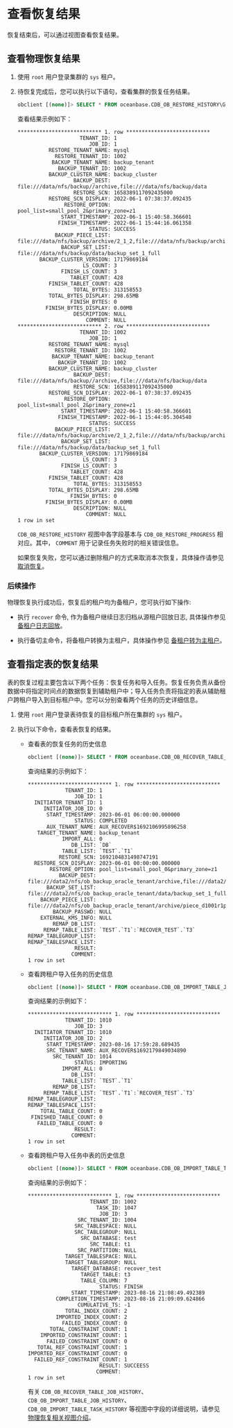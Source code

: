 # 查看恢复结果

恢复结束后，可以通过视图查看恢复结果。

## 查看物理恢复结果

1. 使用 `root` 用户登录集群的 `sys` 租户。

2. 待恢复完成后，您可以执行以下语句，查看集群的恢复任务结果。

   ```sql
   obclient [(none)]> SELECT * FROM oceanbase.CDB_OB_RESTORE_HISTORY\G
   ```

   查看结果示例如下：

   ```shell
   *************************** 1. row ***************************
                       TENANT_ID: 1
                          JOB_ID: 1
             RESTORE_TENANT_NAME: mysql
               RESTORE_TENANT_ID: 1002
              BACKUP_TENANT_NAME: backup_tenant
                BACKUP_TENANT_ID: 1002
             BACKUP_CLUSTER_NAME: backup_cluster
                     BACKUP_DEST: file:///data/nfs/backup//archive,file:///data/nfs/backup/data
                     RESTORE_SCN: 1658389117092435000
             RESTORE_SCN_DISPLAY: 2022-06-1 07:38:37.092435
                  RESTORE_OPTION: pool_list=small_pool_2&primary_zone=z1
                 START_TIMESTAMP: 2022-06-1 15:40:58.366601
                FINISH_TIMESTAMP: 2022-06-1 15:44:16.061358
                          STATUS: SUCCESS
               BACKUP_PIECE_LIST: file:///data/nfs/backup/archive/2_1_2,file:///data/nfs/backup/archive/2_1_3
                 BACKUP_SET_LIST: file:///data/nfs/backup/data/backup_set_1_full
          BACKUP_CLUSTER_VERSION: 17179869184
                        LS_COUNT: 3
                 FINISH_LS_COUNT: 3
                    TABLET_COUNT: 428
             FINISH_TABLET_COUNT: 428
                     TOTAL_BYTES: 313158553
             TOTAL_BYTES_DISPLAY: 298.65MB
                    FINISH_BYTES: 0
            FINISH_BYTES_DISPLAY: 0.00MB
                     DESCRIPTION: NULL
                         COMMENT: NULL
   *************************** 2. row ***************************
                       TENANT_ID: 1002
                          JOB_ID: 1
             RESTORE_TENANT_NAME: mysql
               RESTORE_TENANT_ID: 1002
              BACKUP_TENANT_NAME: backup_tenant
                BACKUP_TENANT_ID: 1002
             BACKUP_CLUSTER_NAME: backup_cluster
                     BACKUP_DEST: file:///data/nfs/backup//archive,file:///data/nfs/backup/data
                     RESTORE_SCN: 1658389117092435000
             RESTORE_SCN_DISPLAY: 2022-06-1 07:38:37.092435
                  RESTORE_OPTION: pool_list=small_pool_2&primary_zone=z1
                 START_TIMESTAMP: 2022-06-1 15:40:58.366601
                FINISH_TIMESTAMP: 2022-06-1 15:44:05.304540
                          STATUS: SUCCESS
               BACKUP_PIECE_LIST: file:///data/nfs/backup/archive/2_1_2,file:///data/nfs/backup/archive/2_1_3
                 BACKUP_SET_LIST: file:///data/nfs/backup/data/backup_set_1_full
          BACKUP_CLUSTER_VERSION: 17179869184
                        LS_COUNT: 3
                 FINISH_LS_COUNT: 3
                    TABLET_COUNT: 428
             FINISH_TABLET_COUNT: 428
                     TOTAL_BYTES: 313158553
             TOTAL_BYTES_DISPLAY: 298.65MB
                    FINISH_BYTES: 0
            FINISH_BYTES_DISPLAY: 0.00MB
                     DESCRIPTION: NULL
                         COMMENT: NULL
   1 row in set
   ```

    `CDB_OB_RESTORE_HISTORY` 视图中各字段基本与 `CDB_OB_RESTORE_PROGRESS` 相对应。其中， `COMMENT` 用于记录任务失败时的相关错误信息。

    如果恢复失败，您可以通过删除租户的方式来取消本次恢复，具体操作请参见 [取消恢复](../600.restore-data/300.cancel-a-restore.md)。

### 后续操作

物理恢复执行成功后，恢复后的租户均为备租户，您可执行如下操作:

* 执行 `recover` 命令, 作为备租户继续日志归档从源租户回放日志, 具体操作参见 [备租户日志回放](../600.restore-data/700.recover-the-standby-tenant.md)。

* 执行备切主命令，将备租户转换为主租户，具体操作参见 [备租户转为主租户](../600.restore-data/600.active-standby-tenant.md)。

## 查看指定表的恢复结果

表的恢复过程主要包含以下两个任务：恢复任务和导入任务。恢复任务负责从备份数据中将指定时间点的数据恢复到辅助租户中；导入任务负责将指定的表从辅助租户跨租户导入到目标租户中。您可以分别查看两个任务的历史详细信息。

1. 使用 `root` 用户登录表待恢复的目标租户所在集群的 `sys` 租户。

2. 执行以下命令，查看表恢复的结果。

   * 查看表的恢复任务的历史信息

      ```sql
      obclient [(none)]> SELECT * FROM oceanbase.CDB_OB_RECOVER_TABLE_JOB_HISTORY\G
      ```

      查询结果的示例如下：

      ```shell
      *************************** 1. row ***************************
                  TENANT_ID: 1
                     JOB_ID: 1
        INITIATOR_TENANT_ID: 1
           INITIATOR_JOB_ID: 0
            START_TIMESTAMP: 2023-06-01 06:00:00.000000
                     STATUS: COMPLETED
            AUX_TENANT_NAME: AUX_RECOVER$1692106995896258
         TARGET_TENANT_NAME: backup_tenant
                 IMPORT_ALL: 0
                    DB_LIST: `DB`
                 TABLE_LIST: `TEST`.`T1`
                RESTORE_SCN: 1692104831498747191
        RESTORE_SCN_DISPLAY: 2023-06-01 00:00:00.000000
             RESTORE_OPTION: pool_list=small_pool_0&primary_zone=z1
                BACKUP_DEST: file:///data2/nfs/ob_backup_oracle_tenant/archive,file:///data2/nfs/ob_backup_oracle_tenant/data
            BACKUP_SET_LIST: file:///data2/nfs/ob_backup_oracle_tenant/data/backup_set_1_full
          BACKUP_PIECE_LIST: file:///data2/nfs/ob_backup_oracle_tenant/archive/piece_d1001r1p1
              BACKUP_PASSWD: NULL
          EXTERNAL_KMS_INFO: NULL
              REMAP_DB_LIST: 
           REMAP_TABLE_LIST: `TEST`.`T1`:`RECOVER_TEST`.`T3`
      REMAP_TABLEGROUP_LIST:
      REMAP_TABLESPACE_LIST:
                     RESULT: 
                    COMMENT: 
      1 row in set
      ```   

   * 查看跨租户导入任务的历史信息

      ```sql
      obclient [(none)]> SELECT * FROM oceanbase.CDB_OB_IMPORT_TABLE_JOB_HISTORY\G
      ```

      查询结果的示例如下：

      ```shell
      *************************** 1. row ***************************
                  TENANT_ID: 1010
                     JOB_ID: 3
        INITIATOR_TENANT_ID: 1010
           INITIATOR_JOB_ID: 2
            START_TIMESTAMP: 2023-08-16 17:59:28.689435
            SRC_TENANT_NAME: AUX_RECOVER$1692179849034890
              SRC_TENANT_ID: 1014
                     STATUS: IMPORTING
                 IMPORT_ALL: 0
                    DB_LIST:
                 TABLE_LIST: `TEST`.`T1`
              REMAP_DB_LIST:
           REMAP_TABLE_LIST: `TEST`.`T1`:`RECOVER_TEST`.`T3`
      REMAP_TABLEGROUP_LIST:
      REMAP_TABLESPACE_LIST:
          TOTAL_TABLE_COUNT: 0
       FINISHED_TABLE_COUNT: 0
         FAILED_TABLE_COUNT: 0
                     RESULT:
                    COMMENT:
      1 row in set
      ```

   * 查看跨租户导入任务中表的历史信息

      ```sql
      obclient [(none)]> SELECT * FROM oceanbase.CDB_OB_IMPORT_TABLE_TASK_HISTORY\G
      ```

      查询结果的示例如下：

      ```shell
      *************************** 1. row ***************************
                          TENANT_ID: 1002
                            TASK_ID: 1047
                             JOB_ID: 3
                      SRC_TENANT_ID: 1004
                     SRC_TABLESPACE: NULL
                     SRC_TABLEGROUP: NULL
                       SRC_DATABASE: test
                          SRC_TABLE: t1
                      SRC_PARTITION: NULL
                  TARGET_TABLESPACE: NULL
                  TARGET_TABLEGROUP: NULL
                    TARGET_DATABASE: recover_test
                       TARGET_TABLE: t3
                       TABLE_COLUMN: 7
                             STATUS: FINISH
                    START_TIMESTAMP: 2023-08-16 21:08:49.492389
               COMPLETION_TIMESTAMP: 2023-08-16 21:09:09.624866
                      CUMULATIVE_TS: -1
                  TOTAL_INDEX_COUNT: 2
               IMPORTED_INDEX_COUNT: 2
                 FAILED_INDEX_COUNT: 0
             TOTAL_CONSTRAINT_COUNT: 1
          IMPORTED_CONSTRAINT_COUNT: 1
            FAILED_CONSTRAINT_COUNT: 0
         TOTAL_REF_CONSTRAINT_COUNT: 1
      IMPORTED_REF_CONSTRAINT_COUNT: 0
        FAILED_REF_CONSTRAINT_COUNT: 1
                             RESULT: SUCCEESS
                            COMMENT:
      1 row in set
      ```

      有关 `CDB_OB_RECOVER_TABLE_JOB_HISTORY`、`CDB_OB_IMPORT_TABLE_JOB_HISTORY`、`CDB_OB_IMPORT_TABLE_TASK_HISTORY` 等视图中字段的详细说明，请参见 [物理恢复相关视图介绍](900.views-of-the-restore.md)。